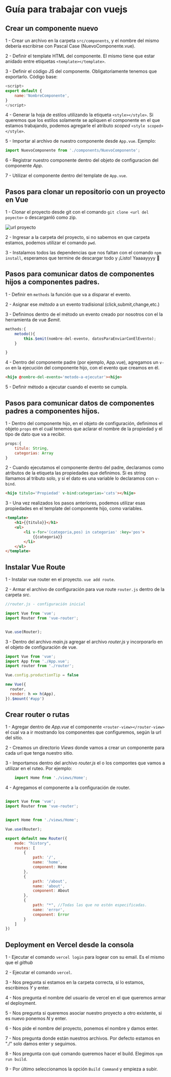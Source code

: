 # Guía para trabajar con vuejs 

## Crear un componente nuevo

1 - Crear un archivo en la carpeta `src/components`, y el nombre del mismo debería escribirse con Pascal Case (NuevoComponente.vue).

2 - Definir el template HTML del componente. El mismo tiene que estar anidado entre etiquetas `<template></template>`.

3 - Definir el código JS del componente. Obligatoriamente tenemos que exportarlo. 
Código base:

```js
<script>
export default {
    name:'NombreComponente',
}
</script>
```

4 - Generar la hoja de estilos utilizando la etiqueta `<style></style>`. Si queremos que los estilos solamente se apliquen el componente en el que estamos trabajando, podemos agregarle el atributo *scoped* `<style scoped></style>`.

5 - Importar al archivo de nuestro componente desde `App.vue`.
Ejemplo: 
```js
import NuevoComponente from './components/NuevoComponente';
``` 
6 - Registrar nuestro componente dentro del objeto de configuracion del componente *App*.

7 - Utilizar el componente dentro del template de `App.vue`.

## Pasos para clonar un repositorio con un proyecto en Vue

1 - Clonar el proyecto desde git con el comando `git clone <url del poyecto>` o descarganló como zip. 

![url proyecto](https://s3.amazonaws.com/awesomescreenshot/upload/1084939/1121753/fb5c1e05-1fcd-4f8c-54c1-c48b7e4d5a38.png?AWSAccessKeyId=AKIAJSCJQ2NM3XLFPVKA&Expires=1602916923&Signature=3ZCTNCH%2BqemDwTAsJkHQdbuxUsU%3D)

2 - Ingresar a la carpeta del proyecto, si no sabemos en que carpeta estamos, podemos utilizar el comando `pwd`. 

3 - Instalamos todos las dependencias que nos faltan con el comando `npm install`, esperamos que termine de descargar todo y ¡Listo! Yaaaayyyy 🙌


## Pasos para comunicar datos de componentes hijos a componentes padres. 

1 - Definir en `methods` la función que va a disparar el evento. 

2 - Asignar ese *método* a un evento tradisional (click,submit,change,etc.)

3 - Definimos dentro de el método un evento creado por nosotros con el la herramienta de vue *$emit*.

```js
methods:{
    metodo(){
        this.$emit(nombre-del-evento, datosParaEnviarConElEvento);
    }

}
```

4 - Dentro del componente padre (por ejemplo, App.vue), agregamos un `v-on` en la ejecución del componente hijo, con el evento que creamos en él.

```html
<hijo @nombre-del-evento='metodo-a-ejecutar'><hijo>

```

5 - Definir método a ejecutar cuando el evento se cumpla.

## Pasos para comunicar datos de componentes padres a componentes hijos. 

1 - Dentro del componente hijo, en el objeto de configuración, definimos el objeto `props` en el cual tenemos que aclarar el nombre de la propiedad y el tipo de dato que va a recibir. 

```javascript
props:{
    titulo: String,
    categorias: Array
}
```

2 - Cuando ejecutamos el componente dentro del padre, declaramos como atributos de la etiqueta las propiedades que definimos. Si es string llamamos al tributo solo, y si el dato es una variable lo declaramos con `v-bind`.

```html
<hijo titulo='Propiedad' v-bind:categorias='cats'></hijo>
```

3 - Una vez realizados los pasos anteriores, podemos utilizar esas propiedades en el template del componente hijo, como variables. 

```html
<template>
    <h1>{{titulo}}</h1>
    <ul>
        <li v-for='(categoria,pos) in categorias' :key='pos'> 
            {{categoria}}
        </li>
    </ul>
</template>

```


## Instalar Vue Route

1 - Instalar vue router en el proyecto. `vue add route`.

2 - Armar el archivo de configuración para vue route `router.js` dentro de la carpeta *src*.

```js
//router.js - configuración inicial 

import Vue from 'vue';
import Router from 'vue-router';


Vue.use(Router);

```

3 - Dentro del archivo *main.js* agregar el archivo *router.js* y incorporarlo en el objeto de configuración de vue.

```js
import Vue from 'vue';
import App from './App.vue';
import router from './router';

Vue.config.productionTip = false

new Vue({
  router,
  render: h => h(App),
}).$mount('#app')

```

## Crear router o rutas

1 - Agregar dentro de *App.vue* el componente `<router-view></router-view>` el cual va a ir mostrando los componentes que configuremos, según la url del sitio. 

2 - Creamos un directorio *Views* donde vamos a crear un componente para cada url que tenga nuestro sitio. 

3 - Importamos dentro del archivo *router.js* el o los compontes que vamos a utilizar en el ruteo. Por ejemplo: 

```js
    import Home from './views/Home';
```

4 - Agregamos el componente a la configuración de router. 

```js

import Vue from 'vue';
import Router from 'vue-router';


import Home from './views/Home';

Vue.use(Router);

export default new Router({
    mode: "history",
    routes: [
        {
            path: '/',
            name: 'home',
            component: Home
        },
        {
            path: '/about',
            name: 'about',
            component: About
        },
        {
            path: "*", //Todas las que no estén especificadas.
            name: 'error',
            component: Error
        }
    ]
})

```



## Deployment en Vercel desde la consola 

1 - Ejecutar el comando `vercel login` para logear con su email. Es el mismo que el *github*

2 - Ejecutar el comando `vercel`. 

3 - Nos pregunta si estamos en la carpeta correcta, si lo estamos, escribimos *Y* y enter.

4 - Nos pregunta el nombre del usuario de vercel en el que queremos armar el deployment. 

5 - Nos pregunta si queremos asociar nuestro proyecto a otro existente, si es nuevo ponemos *N* y enter.

6 - Nos pide el nombre del proyecto, ponemos el nombre y damos enter. 

7 - Nos pregunta donde están nuestros archivos. Por defecto estamos en "./" solo damos enter y seguimos. 

8 - Nos pregunta con qué comando queremos hacer el build. Elegimos `npm run build`.

9 - Por último seleccionamos la opción `Build Command` y empieza a subir. 


